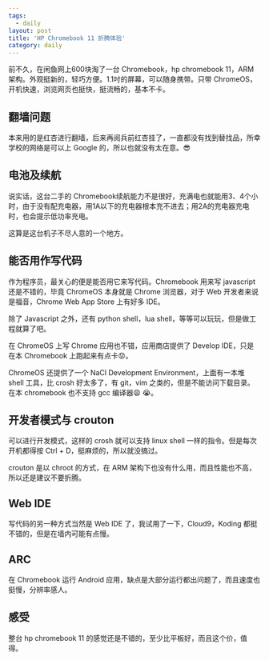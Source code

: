 ```yaml
---
tags:
  - daily
layout: post
title: 'HP Chromebook 11 折腾体验'
category: daily
---
```

前不久，在闲鱼网上600块淘了一台 Chromebook，hp chromebook 11，ARM 架构。外观挺新的，轻巧方便。1.1吋的屏幕，可以随身携带。只带 ChromeOS，开机快速，浏览网页也挺快，挺流畅的，基本不卡。

<!--more-->

## 翻墙问题

本来用的是红杏进行翻墙，后来再阅兵前红杏挂了，一直都没有找到替找品，所幸学校的网络是可以上 Google 的，所以也就没有太在意。:sunglasses:

## 电池及续航

说实话，这台二手的 Chromebook续航能力不是很好，充满电也就能用3、4个小时，由于没有配充电器，用1A以下的充电器根本充不进去；用2A的充电器充电时，也会提示低功率充电。

这算是这台机子不尽人意的一个地方。

## 能否用作写代码

作为程序员，最关心的便是能否用它来写代码。Chromebook 用来写 javascript 还是不错的，毕竟 ChromeOS 本身就是 Chrome 浏览器，对于 Web 开发者来说是福音，Chrome Web App Store 上有好多 IDE。

除了 Javascript 之外，还有 python shell，lua shell，等等可以玩玩，但是做工程就算了吧。

在 ChromeOS 上写 Chrome 应用也不错，应用商店提供了 Develop IDE，只是在本 Chromebook 上跑起来有点卡:worried:。

ChromeOS 还提供了一个 NaCl Development Environment，上面有一本堆 shell 工具，比 crosh 好太多了，有 git，vim 之类的，但是不能访问下载目录。在本 chromebook 也不支持 gcc 编译器:weary: :sob:。

## 开发者模式与 crouton

可以进行开发模式，这样的 crosh 就可以支持 linux shell 一样的指令。但是每次开机都得按 Ctrl + D，挺麻烦的，所以就没搞过。

crouton 是以 chroot 的方式，在 ARM 架构下也没有什么用，而且性能也不高，所以还是建议不要折腾。

## Web IDE

写代码的另一种方式当然是 Web IDE 了，我试用了一下，Cloud9，Koding 都挺不错的，但是在墙内可能有点慢。

## ARC

在 Chromebook 运行 Android 应用，缺点是大部分运行都出问题了，而且速度也挺慢，分辨率感人。

## 感受

整台 hp chromebook 11 的感觉还是不错的，至少比平板好，而且这个价，值得。